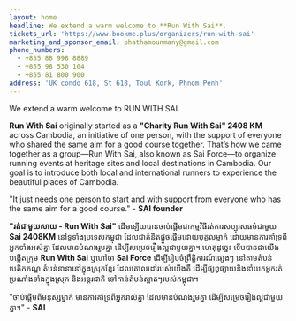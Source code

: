 ```yaml
---
layout: home
headline: We extend a warm welcome to **Run With Sai**.
tickets_url: 'https://www.bookme.plus/organizers/run-with-sai'
marketing_and_sponsor_email: phathamounmany@gmail.com
phone_numbers:
  - +855 88 998 8889
  - +855 98 530 104
  - +855 81 800 900
address: 'UK condo 618, St 618, Toul Kork, Phnom Penh'
---
```

We extend a warm welcome to RUN WITH SAI.

**Run With Sai** originally started as a **"Charity Run With Sai" 2408 KM** across Cambodia, an initiative of one person, with the support of everyone who shared the same aim for a good course together. That’s how we came together as a group—Run With Sai, also known as Sai Force—to organize running events at heritage sites and local destinations in Cambodia. Our goal is to introduce both local and international runners to experience the beautiful places of Cambodia.

"It just needs one person to start and with support from everyone who has the same aim for a good course." - **SAI founder**



**"រត់ជាមួយសាយ - Run With Sai"** ដើមឡើយបានចាប់ផ្តើមជាកម្មវិធីរត់ការសប្បុរសធម៌ជាមួយ **Sai 2408KM** នៅទូទាំងប្រទេសកម្ពុជា ដែលជាគំនិតផ្តួចផ្តើមដោយបុគ្គលម្នាក់ ដោយមានការគាំទ្រពីអ្នកទាំងអស់គ្នា ដែលមានបំណងរួមគ្នា ដើម្បីសម្រេចរឿងល្អជាមួយគ្នា។ ហេតុដូច្នេះ ទើបបានជាយើងបង្កើតក្រុម **Run With Sai** ឬហៅថា **Sai Force** ដើម្បីរៀបចំព្រឹត្តិការណ៍ផ្សេងៗ នៅតាមតំបន់បេតិកភណ្ឌ តំបន់នានានៅក្នុងស្រុកខ្មែរ ដែលគោលដៅរបស់យើងគឺ ដើម្បីផ្សព្វផ្សាយនិងនាំយកអ្នករត់ប្រណាំងទាំងក្នុងស្រុក និងអន្តរជាតិ ទៅកាន់តំបន់ស្អាតៗរបស់កម្ពុជា។

"ចាប់ផ្ដើមពីមនុស្សម្នាក់ មានការគាំទ្រពីអ្នករាល់គ្នា ដែលមានបំណងរួមគ្នា ដើម្បីសម្រេចរឿងល្អជាមួយគ្នា។" - **SAI**
